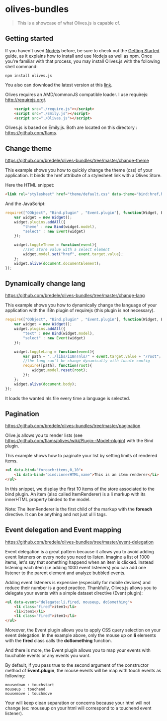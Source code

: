 olives-bundles
==============

> This is a showcase of what Olives.js is capable of.

## Getting started

If you haven't used [Nodejs](http://nodejs.org/) before, be sure to check out the [Getting Started](http://nodejs.org/) guide, as it explains how to install and use Nodejs as well as npm. Once you're familiar with that process, you may install Olives.js with the following shell command:

```shell
npm install olives.js
```

You also can download the latest version at this [link](https://github.com/flams/olives/tree/master/build).

Olives requires an AMD/commonJS compatible loader. I use requirejs: http://requirejs.org/.

```html
	<script src="./require.js"></script>
	<script src="./Emily.js"></script>
	<script src="./Olives.js"></script>
```	

Olives.js is based on Emily.js. Both are located on this directory : https://github.com/flams.


## Change theme

https://github.com/bredele/olives-bundles/tree/master/change-theme

This example shows you how to quickly change the theme (css) of your application. It binds the href attribute of a stylesheet link with a Olives Store.

Here the HTML snippet:

```html
<link rel="stylesheet" href="theme/default.css" data-theme="bind:href,href">
```	

And the JavaScript: 

```js
require(["OObject", "Bind.plugin" , "Event.plugin"], function(Widget, Bind, Event){
	var widget = new Widget();
	widget.plugins.addAll({
		"theme" : new Bind(widget.model),
		"select" : new Event(widget)
	});

	widget.toggleTheme = function(event){
		//set store value with a select element
		widget.model.set("href", event.target.value);
	};
	widget.alive(document.documentElement);
});
```	

## Dynamically change lang

https://github.com/bredele/olives-bundles/tree/master/change-lang

This example shows you how to dynamically change the language of your application with the i18n plugin of requirejs (this plugin is not necessary).

```js
require(["OObject", "Bind.plugin" , "Event.plugin"], function(Widget, Bind, Event){
	var widget = new Widget();
	widget.plugins.addAll({
		"text" : new Bind(widget.model),
		"select" : new Event(widget)
	});

	widget.toggleLang = function(event){
		var path = "../libs/i18n!nls/" + event.target.value + "/root";
		//the lang can't be change dynamically with locale config
		require([path], function(root){
			widget.model.reset(root);
		});
	};
	widget.alive(document.body);
});
```	
It loads the wanted nls file every time a language is selected.

## Pagination

https://github.com/bredele/olives-bundles/tree/master/pagination

Olive.js allows you to render lists (see https://github.com/flams/olives/wiki/Plugin:-Model-plugin) with the Bind plugin.

This example shows how to paginate your list by setting limits of rendered items.

```html
<ul data-bind="foreach:items,0,10">
	<li data-bind="bind:innerHTML,name">This is an item renderer</li>
</ul>
```	
In this snippet, we display the first 10 items of the store associated to the bind plugin. An item (also called ItemRenderer) is a li markup with its innerHTML property binded to the model.

Note: The ItemRenderer is the first child of the markup with the **foreach** directive. It can be anything and not just ul li tags.

## Event delegation and Event mapping

https://github.com/bredele/olives-bundles/tree/master/event-delegation

Event delegation is a great pattern because it allows you to avoid adding event listeners on every node you need to listen. Imagine a list of 1000 items, let's say that something happend when an item is clicked. Instead listening each item (i.e adding 1000 event listeners) you can add one listener to the parent element and analyze bubbled events.

Adding event listeners is expensive (especially for mobile devices) and reduce their number is a good practice. Thankfully, Olives.js allows you to delegate your events with a simple dataset directive (Event plugin):

```html
<ul data-event="delegate:li.fired, mouseup, doSomething">
	<li class="fired">item1</li>
	<li>item1</li>
	<li class="fired">item1</li>
</ul>
```	
Moreover, the Event plugin allows you to apply CSS query selection on your event delegation. In the example above, only the mouse up on **li** elements with the **fired** class calls the **doSomething** function.

And there is more, the Event plugin allows you to map your events with touchable events or any events you want.

By default, if you pass true to the second argument of the constructor method of **Event.plugin**, the mouse events will be map with touch events as following:

```
mousedown : touchstart
mouseup : touchend
mousemove : touchmove
```	

Your will keep clean separation or concerns because your html will not change (ex: mouseup on your html will correspond to a touchend event listener).


